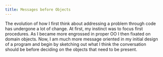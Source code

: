 ```yaml
---
title: Messages before Objects
---
```

The evolution of how I first think about addressing a problem through code has undergone a lot of change.  At first, my instinct was to focus first procedures. As I became more engrossed in proper OO I then fixated on domain objects. Now, I am much more message oriented in my initial design of a program and begin by sketching out what I think the conversation should be before deciding on the objects that need to be present.
